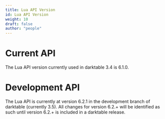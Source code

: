```yaml
---
title: Lua API Version
id: Lua API Version
weight: 10
draft: false
author: "people"
---
```


# Current API

The Lua API version currently used in darktable 3.4 is 6.1.0.

# Development API

The Lua API is currently at version 6.2.1 in the development branch of darktable \(currently 3.5\).  All changes for version 6.2.+ will be identified as such until version 6.2.+ is included in a darktable release.
